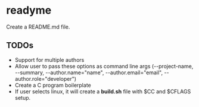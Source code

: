 # readyme

Create a README.md file.


## TODOs

- Support for multiple authors
- Allow user to pass these options as command line args (--project-name, --summary, --author.name="name", --author.email="email", --author.role="developer")
- Create a C program boilerplate
- If user selects linux, it will create a **build.sh** file with $CC and $CFLAGS setup.
